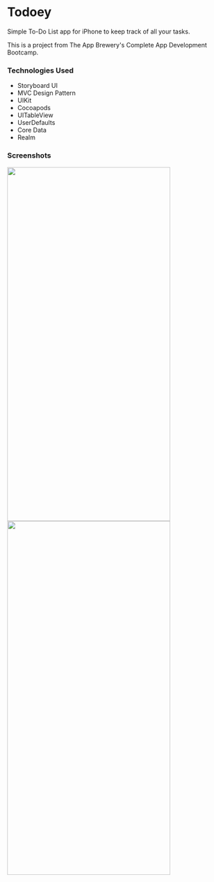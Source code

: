 # Todoey

Simple To-Do List app for iPhone to keep track of all your tasks.

This is a project from The App Brewery's Complete App Development Bootcamp.

### Technologies Used

- Storyboard UI
- MVC Design Pattern
- UIKit
- Cocoapods
- UITableView
- UserDefaults
- Core Data
- Realm

### Screenshots

<img src="https://user-images.githubusercontent.com/54503413/93448465-502f6b80-f8dc-11ea-9d31-b46834c89726.png" width="375" height="812" />

<img src="https://user-images.githubusercontent.com/54503413/93448479-54f41f80-f8dc-11ea-92fc-b5c0e463c6d1.png" width="375" height="812" />
